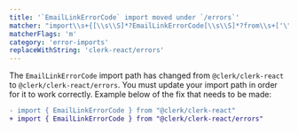 ```yaml
---
title: '`EmailLinkErrorCode` import moved under `/errors`'
matcher: "import\\s+{[\\s\\S]*?EmailLinkErrorCode[\\s\\S]*?from\\s+['\"]@clerk\\/(clerk-react)[\\s\\S]*?['\"]"
matcherFlags: 'm'
category: 'error-imports'
replaceWithString: 'clerk-react/errors'
---
```


The `EmailLinkErrorCode` import path has changed from `@clerk/clerk-react` to `@clerk/clerk-react/errors`. You must update your import path in order for it to work correctly. Example below of the fix that needs to be made:

```diff
- import { EmailLinkErrorCode } from "@clerk/clerk-react"
+ import { EmailLinkErrorCode } from "@clerk/clerk-react/errors"
```
